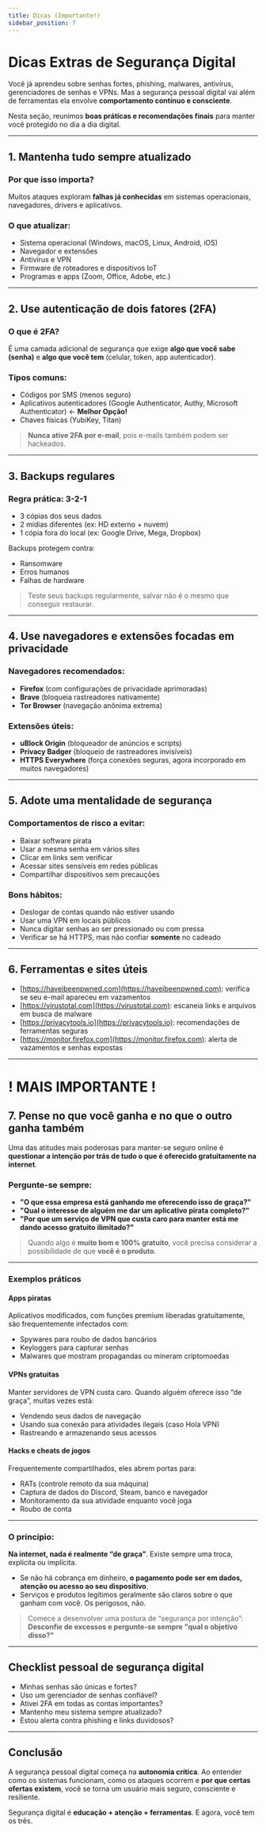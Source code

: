 ```yaml
---
title: Dicas (Importante!)
sidebar_position: 7
---
```


# Dicas Extras de Segurança Digital

Você já aprendeu sobre senhas fortes, phishing, malwares, antivírus, gerenciadores de senhas e VPNs. Mas a segurança pessoal digital vai além de ferramentas ela envolve **comportamento contínuo e consciente**.

Nesta seção, reunimos **boas práticas e recomendações finais** para manter você protegido no dia a dia digital.

---

## 1. Mantenha tudo sempre atualizado

### Por que isso importa?
Muitos ataques exploram **falhas já conhecidas** em sistemas operacionais, navegadores, drivers e aplicativos.

### O que atualizar:
- Sistema operacional (Windows, macOS, Linux, Android, iOS)
- Navegador e extensões
- Antivírus e VPN
- Firmware de roteadores e dispositivos IoT
- Programas e apps (Zoom, Office, Adobe, etc.)

---

## 2. Use autenticação de dois fatores (2FA)

### O que é 2FA?
É uma camada adicional de segurança que exige **algo que você sabe (senha)** e **algo que você tem** (celular, token, app autenticador).

### Tipos comuns:
- Códigos por SMS (menos seguro)
- Aplicativos autenticadores (Google Authenticator, Authy, Microsoft Authenticator) ← **Melhor Opção!**
- Chaves físicas (YubiKey, Titan)

> **Nunca ative 2FA por e-mail**, pois e-mails também podem ser hackeados.

---

## 3. Backups regulares

### Regra prática: **3-2-1**
- 3 cópias dos seus dados
- 2 mídias diferentes (ex: HD externo + nuvem)
- 1 cópia fora do local (ex: Google Drive, Mega, Dropbox)

Backups protegem contra:
- Ransomware
- Erros humanos
- Falhas de hardware

> Teste seus backups regularmente, salvar não é o mesmo que conseguir restaurar.

---

## 4. Use navegadores e extensões focadas em privacidade

### Navegadores recomendados:
- **Firefox** (com configurações de privacidade aprimoradas)
- **Brave** (bloqueia rastreadores nativamente)
- **Tor Browser** (navegação anônima extrema)

### Extensões úteis:
- **uBlock Origin** (bloqueador de anúncios e scripts)
- **Privacy Badger** (bloqueio de rastreadores invisíveis)
- **HTTPS Everywhere** (força conexões seguras, agora incorporado em muitos navegadores)

---

## 5. Adote uma mentalidade de segurança

### Comportamentos de risco a evitar:
- Baixar software pirata
- Usar a mesma senha em vários sites
- Clicar em links sem verificar
- Acessar sites sensíveis em redes públicas
- Compartilhar dispositivos sem precauções

### Bons hábitos:
- Deslogar de contas quando não estiver usando
- Usar uma VPN em locais públicos
- Nunca digitar senhas ao ser pressionado ou com pressa
- Verificar se há HTTPS, mas não confiar **somente** no cadeado

---

## 6. Ferramentas e sites úteis

- [https://haveibeenpwned.com](https://haveibeenpwned.com): verifica se seu e-mail apareceu em vazamentos
- [https://virustotal.com](https://virustotal.com): escaneia links e arquivos em busca de malware
- [https://privacytools.io](https://privacytools.io): recomendações de ferramentas seguras
- [https://monitor.firefox.com](https://monitor.firefox.com): alerta de vazamentos e senhas expostas

---
# ! MAIS IMPORTANTE !

## 7. Pense no que você ganha e no que o outro ganha também

Uma das atitudes mais poderosas para manter-se seguro online é **questionar a intenção por trás de tudo o que é oferecido gratuitamente na internet**.

### Pergunte-se sempre:

- **"O que essa empresa está ganhando me oferecendo isso de graça?"**
- **"Qual o interesse de alguém me dar um aplicativo pirata completo?"**
- **"Por que um serviço de VPN que custa caro para manter está me dando acesso gratuito ilimitado?"**

> Quando algo é **muito bom e 100% gratuito**, você precisa considerar a possibilidade de que **você é o produto**.

---

### Exemplos práticos

#### Apps piratas
Aplicativos modificados, com funções premium liberadas gratuitamente, são frequentemente infectados com:
- Spywares para roubo de dados bancários
- Keyloggers para capturar senhas
- Malwares que mostram propagandas ou mineram criptomoedas

#### VPNs gratuitas
Manter servidores de VPN custa caro. Quando alguém oferece isso “de graça”, muitas vezes está:
- Vendendo seus dados de navegação
- Usando sua conexão para atividades ilegais (caso Hola VPN)
- Rastreando e armazenando seus acessos

#### Hacks e cheats de jogos
Frequentemente compartilhados, eles abrem portas para:
- RATs (controle remoto da sua máquina)
- Captura de dados do Discord, Steam, banco e navegador
- Monitoramento da sua atividade enquanto você joga
- Roubo de conta

---

### O princípio:

**Na internet, nada é realmente “de graça”**. Existe sempre uma troca, explícita ou implícita.

- Se não há cobrança em dinheiro, **o pagamento pode ser em dados, atenção ou acesso ao seu dispositivo**.
- Serviços e produtos legítimos geralmente são claros sobre o que ganham com você. Os perigosos, não.

> Comece a desenvolver uma postura de “segurança por intenção”: **Desconfie de excessos e pergunte-se sempre "qual o objetivo disso?"**

---

## Checklist pessoal de segurança digital

- Minhas senhas são únicas e fortes?
- Uso um gerenciador de senhas confiável?
- Ativei 2FA em todas as contas importantes?
- Mantenho meu sistema sempre atualizado?
- Estou alerta contra phishing e links duvidosos?

---

## Conclusão

A segurança pessoal digital começa na **autonomia crítica**. Ao entender como os sistemas funcionam, como os ataques ocorrem e **por que certas ofertas existem**, você se torna um usuário mais seguro, consciente e resiliente.

Segurança digital é **educação + atenção + ferramentas**. E agora, você tem os três.

